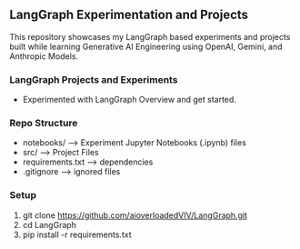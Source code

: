 ## LangGraph Experimentation and Projects

This repository showcases my LangGraph based experiments and projects built while learning Generative AI Engineering using OpenAI, Gemini, and Anthropic Models.

### LangGraph Projects and Experiments

* Experimented with LangGraph Overview and get started.

### Repo Structure

* notebooks/ --> Experiment Jupyter Notebooks (.ipynb) files
* src/ --> Project Files
* requirements.txt --> dependencies
* .gitignore --> ignored files

### Setup

1. git clone https://github.com/aioverloadedVIV/LangGraph.git
2. cd LangGraph
3. pip install -r requirements.txt

